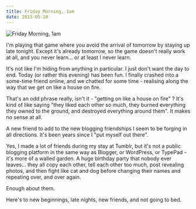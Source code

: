 ```yaml
---
title: Friday Morning, 1am
date: 2013-05-10
---
```


![Friday Morning, 1am](https://source.unsplash.com/ZYYS1kapOm8/1600x900)

I'm playing that game where you avoid the arrival of tomorrow by staying up late tonight. Except it's already tomorrow, so the game doesn't really work at all, and you never learn... or at least I never learn.

It's not like I'm hiding from anything in particular. I just don't want the day to end. Today (or rather this evening) has been fun. I finally crashed into a some-time friend online, and we chatted for some time - realising along the way that we get on like a house on fire.

That's an odd phrase really, isn't it - "getting on like a house on fire" ? It's kind of like saying "they liked each other so much, they burned everything they owned to the ground, and destroyed everything around them". It makes no sense at all.

A new friend to add to the new blogging friendships I seem to be forging in all directions. It's been years since I "put myself out there".

Yes, I made a lot of friends during my stay at Tumblr, but it's not a public blogging platform in the same way as Blogger, or WordPress, or TypePad - it's more of a walled garden. A huge birthday party that nobody ever leaves... they all copy each other, tell each other too much, post revealing photos, and then fight like cat and dog before changing their names and repeating over, and over again.

Enough about them.

Here's to new beginnings, late nights, new friends, and not going to bed.